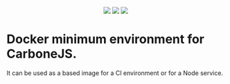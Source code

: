 <p align="center">
  <a href="https://hub.docker.com/r/brandonfl/carbone-env-docker"><img src="https://img.shields.io/docker/v/brandonfl/carbone-env-docker"></a>
  <a href="https://hub.docker.com/r/brandonfl/carbone-env-docker"><img src="https://img.shields.io/docker/image-size/brandonfl/carbone-env-docker"></a>
  <a href="https://hub.docker.com/r/brandonfl/carbone-env-docker"><img src="https://img.shields.io/docker/pulls/brandonfl/carbone-env-docker"></a>
</p>


# Docker minimum environment for CarboneJS.

It can be used as a based image for a CI environment or for a Node service.
